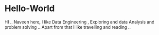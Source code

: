 # Hello-World

HI .. 
Naveen here, I like Data Engineering , Exploring and data Analysis and problem solving .. 
Apart from that I like travelling and reading .. 
